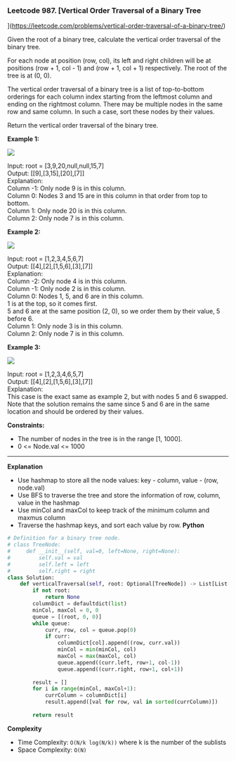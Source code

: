 ### Leetcode 987. [Vertical Order Traversal of a Binary Tree
](https://leetcode.com/problems/vertical-order-traversal-of-a-binary-tree/)

Given the root of a binary tree, calculate the vertical order traversal of the binary tree.

For each node at position (row, col), its left and right children will be at positions (row + 1, col - 1) and (row + 1, col + 1) respectively. The root of the tree is at (0, 0).

The vertical order traversal of a binary tree is a list of top-to-bottom orderings for each column index starting from the leftmost column and ending on the rightmost column. There may be multiple nodes in the same row and same column. In such a case, sort these nodes by their values.

Return the vertical order traversal of the binary tree.


**Example 1:**

![](https://assets.leetcode.com/uploads/2021/01/29/vtree1.jpg) 

Input: root = [3,9,20,null,null,15,7]\
Output: [[9],[3,15],[20],[7]]\
Explanation:\
Column -1: Only node 9 is in this column.\
Column 0: Nodes 3 and 15 are in this column in that order from top to bottom.\
Column 1: Only node 20 is in this column.\
Column 2: Only node 7 is in this column.

**Example 2:**

![](https://assets.leetcode.com/uploads/2021/01/29/vtree2.jpg) 

Input: root = [1,2,3,4,5,6,7]\
Output: [[4],[2],[1,5,6],[3],[7]]\
Explanation:\
Column -2: Only node 4 is in this column.\
Column -1: Only node 2 is in this column.\
Column 0: Nodes 1, 5, and 6 are in this column.\
          1 is at the top, so it comes first.\
          5 and 6 are at the same position (2, 0), so we order them by their value, 5 before 6.\
Column 1: Only node 3 is in this column.\
Column 2: Only node 7 is in this column.

**Example 3:**

![](https://assets.leetcode.com/uploads/2021/01/29/vtree3.jpg) 

Input: root = [1,2,3,4,6,5,7]\
Output: [[4],[2],[1,5,6],[3],[7]]\
Explanation:\
This case is the exact same as example 2, but with nodes 5 and 6 swapped.\
Note that the solution remains the same since 5 and 6 are in the same location and should be ordered by their values.

**Constraints:**

- The number of nodes in the tree is in the range [1, 1000].
- 0 <= Node.val <= 1000

******************************
**Explanation**
- Use hashmap to store all the node values: key - column, value - (row, node.val)
- Use BFS to traverse the tree and store the information of row, column, value in the hashmap
- Use minCol and maxCol to keep track of the minimum column and maxmus column
- Traverse the hashmap keys, and sort each value by row.
**Python**

```python
# Definition for a binary tree node.
# class TreeNode:
#     def __init__(self, val=0, left=None, right=None):
#         self.val = val
#         self.left = left
#         self.right = right
class Solution:
    def verticalTraversal(self, root: Optional[TreeNode]) -> List[List[int]]:
        if not root:
            return None
        columnDict = defaultdict(list)
        minCol, maxCol = 0, 0
        queue = [(root, 0, 0)]
        while queue:
            curr, row, col = queue.pop(0)
            if curr:
                columnDict[col].append((row, curr.val))
                minCol = min(minCol, col)
                maxCol = max(maxCol, col)
                queue.append((curr.left, row+1, col-1))
                queue.append((curr.right, row+1, col+1))
        
        result = []
        for i in range(minCol, maxCol+1):
            currColumn = columnDict[i]
            result.append([val for row, val in sorted(currColumn)])
        
        return result          
```

**Complexity**

- Time Complexity: ```O(N/k log(N/k))``` where k is the number of the sublists
- Space Complexity: ```O(N)``` 
